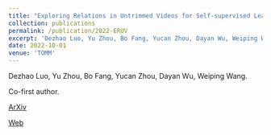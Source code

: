 ```yaml
---
title: "Exploring Relations in Untrimmed Videos for Self-supervised Learning"
collection: publications
permalink: /publication/2022-ERUV
excerpt: 'Dezhao Luo, Yu Zhou, Bo Fang, Yucan Zhou, Dayan Wu, Weiping Wang.'
date: 2022-10-01
venue: 'TOMM'
---
```

Dezhao Luo, Yu Zhou, Bo Fang, Yucan Zhou, Dayan Wu, Weiping Wang.

Co-first author.

[ArXiv](https://arxiv.org/abs/2008.02711)

[Web](https://dl.acm.org/doi/abs/10.1145/3473342)

